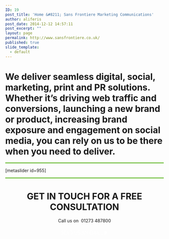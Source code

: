 ```yaml
---
ID: 19
post_title: 'Home &#8211; Sans Frontiere Marketing Communications'
author: aliferis
post_date: 2014-12-12 14:57:11
post_excerpt: ""
layout: page
permalink: http://www.sansfrontiere.co.uk/
published: true
slide_template:
  - default
---
```

<div class="most">
<h1 class="tp-hp-intro lighter">We deliver seamless digital, social, marketing, print and PR solutions. Whether it’s driving web traffic and conversions, launching a new brand or product, increasing brand exposure and engagement on social media, you can rely on us to be there when you need to deliver.</h1>

<hr style="height: 3px; border: none; color: #75c044; background-color: #75c044;" />

</div>
[metaslider id=955]
<hr style="height: 3px; border: none; color: #75c044; background-color: #75c044;" />
<div style="text-align:center; width:100%;">
<h1 class="tp-hp-intro spaced" style="text-align:center;">GET IN TOUCH FOR A <span class="greentext">FREE CONSULTATION</span></h1>
<p>Call us on &nbsp;<span class="bold bigger">01273 487800</span></p>
<div class="green" style="margin-left:auto; margin-right:auto; width:200px; padding:7px; text-align:center; color:white; text-transform:uppercase;"><a style="color:white;" href="/contact">send us an email &#x25b6;</a></div>
</div>